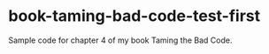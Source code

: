 book-taming-bad-code-test-first
===============================

Sample code for chapter 4 of my book Taming the Bad Code.
